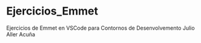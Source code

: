 # Ejercicios_Emmet
Ejercicios de Emmet en VSCode para Contornos de Desenvolvemento
Julio Aller Acuña
